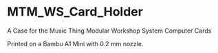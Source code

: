 # MTM_WS_Card_Holder
A Case for the Music Thing Modular Workshop System Computer Cards

Printed on a Bambu A1 Mini with 0.2 mm nozzle. 
